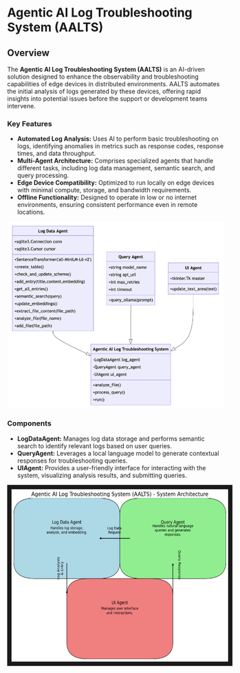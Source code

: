 # Agentic AI Log Troubleshooting System (AALTS)

## Overview

The **Agentic AI Log Troubleshooting System (AALTS)** is an AI-driven solution designed to enhance the observability and troubleshooting capabilities of edge devices in distributed environments. AALTS automates the initial analysis of logs generated by these devices, offering rapid insights into potential issues before the support or development teams intervene.

### Key Features
- **Automated Log Analysis:** Uses AI to perform basic troubleshooting on logs, identifying anomalies in metrics such as response codes, response times, and data throughput.
- **Multi-Agent Architecture:** Comprises specialized agents that handle different tasks, including log data management, semantic search, and query processing.
- **Edge Device Compatibility:** Optimized to run locally on edge devices with minimal compute, storage, and bandwidth requirements.
- **Offline Functionality:** Designed to operate in low or no internet environments, ensuring consistent performance even in remote locations.

<img src="https://github.com/UjwalKandi/dfs-aalts-saasops/blob/376dc20a927e4907fcae1ee5e249b5ecfeb8e3cf/flow-diag.png" />

### Components
- **LogDataAgent:** Manages log data storage and performs semantic search to identify relevant logs based on user queries.
- **QueryAgent:** Leverages a local language model to generate contextual responses for troubleshooting queries.
- **UIAgent:** Provides a user-friendly interface for interacting with the system, visualizing analysis results, and submitting queries.

<img src="https://github.com/UjwalKandi/dfs-aalts-saasops/blob/376dc20a927e4907fcae1ee5e249b5ecfeb8e3cf/output.png" width="600" height="400" border="10"/>
